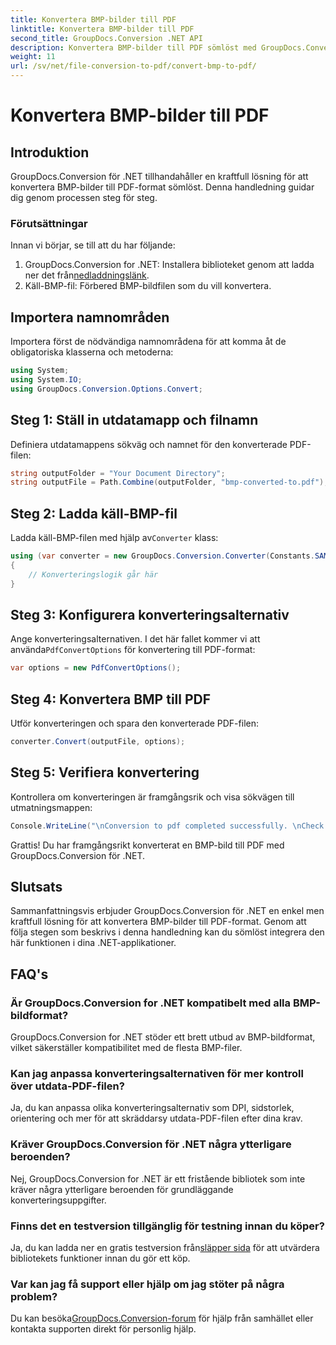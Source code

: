 ```yaml
---
title: Konvertera BMP-bilder till PDF
linktitle: Konvertera BMP-bilder till PDF
second_title: GroupDocs.Conversion .NET API
description: Konvertera BMP-bilder till PDF sömlöst med GroupDocs.Conversion för .NET. Anpassningsbara alternativ för optimal produktion.
weight: 11
url: /sv/net/file-conversion-to-pdf/convert-bmp-to-pdf/
---
```


# Konvertera BMP-bilder till PDF

## Introduktion
GroupDocs.Conversion för .NET tillhandahåller en kraftfull lösning för att konvertera BMP-bilder till PDF-format sömlöst. Denna handledning guidar dig genom processen steg för steg.
### Förutsättningar
Innan vi börjar, se till att du har följande:
1.  GroupDocs.Conversion for .NET: Installera biblioteket genom att ladda ner det från[nedladdningslänk](https://releases.groupdocs.com/conversion/net/).
2. Käll-BMP-fil: Förbered BMP-bildfilen som du vill konvertera.

## Importera namnområden
Importera först de nödvändiga namnområdena för att komma åt de obligatoriska klasserna och metoderna:
```csharp
using System;
using System.IO;
using GroupDocs.Conversion.Options.Convert;
```
## Steg 1: Ställ in utdatamapp och filnamn
Definiera utdatamappens sökväg och namnet för den konverterade PDF-filen:
```csharp
string outputFolder = "Your Document Directory";
string outputFile = Path.Combine(outputFolder, "bmp-converted-to.pdf");
```
## Steg 2: Ladda käll-BMP-fil
 Ladda käll-BMP-filen med hjälp av`Converter` klass:
```csharp
using (var converter = new GroupDocs.Conversion.Converter(Constants.SAMPLE_BMP))
{
    // Konverteringslogik går här
}
```
## Steg 3: Konfigurera konverteringsalternativ
 Ange konverteringsalternativen. I det här fallet kommer vi att använda`PdfConvertOptions` för konvertering till PDF-format:
```csharp
var options = new PdfConvertOptions();
```
## Steg 4: Konvertera BMP till PDF
Utför konverteringen och spara den konverterade PDF-filen:
```csharp
converter.Convert(outputFile, options);
```
## Steg 5: Verifiera konvertering
Kontrollera om konverteringen är framgångsrik och visa sökvägen till utmatningsmappen:
```csharp
Console.WriteLine("\nConversion to pdf completed successfully. \nCheck output in {0}", outputFolder);
```
Grattis! Du har framgångsrikt konverterat en BMP-bild till PDF med GroupDocs.Conversion för .NET.

## Slutsats
Sammanfattningsvis erbjuder GroupDocs.Conversion för .NET en enkel men kraftfull lösning för att konvertera BMP-bilder till PDF-format. Genom att följa stegen som beskrivs i denna handledning kan du sömlöst integrera den här funktionen i dina .NET-applikationer.
## FAQ's
### Är GroupDocs.Conversion for .NET kompatibelt med alla BMP-bildformat?
GroupDocs.Conversion for .NET stöder ett brett utbud av BMP-bildformat, vilket säkerställer kompatibilitet med de flesta BMP-filer.
### Kan jag anpassa konverteringsalternativen för mer kontroll över utdata-PDF-filen?
Ja, du kan anpassa olika konverteringsalternativ som DPI, sidstorlek, orientering och mer för att skräddarsy utdata-PDF-filen efter dina krav.
### Kräver GroupDocs.Conversion för .NET några ytterligare beroenden?
Nej, GroupDocs.Conversion for .NET är ett fristående bibliotek som inte kräver några ytterligare beroenden för grundläggande konverteringsuppgifter.
### Finns det en testversion tillgänglig för testning innan du köper?
 Ja, du kan ladda ner en gratis testversion från[släpper sida](https://releases.groupdocs.com/) för att utvärdera bibliotekets funktioner innan du gör ett köp.
### Var kan jag få support eller hjälp om jag stöter på några problem?
 Du kan besöka[GroupDocs.Conversion-forum](https://forum.groupdocs.com/c/conversion/11) för hjälp från samhället eller kontakta supporten direkt för personlig hjälp.